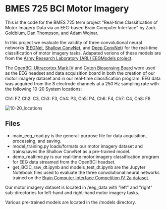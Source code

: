 # BMES 725 BCI Motor Imagery
This is the code for the BMES 725 term project "Real-time Classification of Motor Imagery Data via an EEG-based Brain Computer Interface" by Zack Goldblum, Dan Thompson, and Adam Wojnar. 

In this project we evaluate the validity of three convolutional neural networks ([EEGNet](https://iopscience.iop.org/article/10.1088/1741-2552/aace8c), [Shallow ConvNet](https://onlinelibrary.wiley.com/doi/full/10.1002/hbm.23730), and [Deep ConvNet](https://onlinelibrary.wiley.com/doi/full/10.1002/hbm.23730)) for the real-time classification of motor imagery tasks. Adapated verions of these models are from the [Army Research Laboratory (ARL) EEGModels project](https://github.com/vlawhern/arl-eegmodels).

The [OpenBCI Ultracortex Mark IV](https://docs.openbci.com/docs/04AddOns/01-Headwear/MarkIV) and [Cyton Biosensing Board](https://docs.openbci.com/docs/02Cyton/CytonLanding) were used as the EEG headset and data acquisition board in both the creation of our motor imagery dataset and in our real-time classification program. EEG data was acquired from the 8 electrode channels at a 250 Hz sampling rate with the following 10-20 System locations:

Ch1: F7, Ch2: C3, Ch3: F3, Ch4: P3, Ch5: P4, Ch6: F4, Ch7: C4, Ch8: F8

![10-20_locations](https://user-images.githubusercontent.com/18644336/120905909-4e9d0380-c623-11eb-9fd7-cdaab3e2fd00.jpg)

## Files

- main_eeg_read.py is the general-purpose file for data acquisition, processing, and saving. 
- model_training.py loads/formats our motor imagery dataset and trains/saves the Shallow ConvNet as a pre-trained model.
- demo_realtime.py is our real-time motor imagery classification program for EEG data streamed from the OpenBCI headset. 
- get_BCIC_raw_dt.ipynb and models_test_dt.ipynb are the Jupyter Notebook files used to evaluate the three convolutional neural networks trained on the [Brain Computer Interface Competition IV 2a dataset](http://www.bbci.de/competition/iv/). 

Our motor imagery dataset is located in /eeg_data with "left" and "right" sub-directories for left-hand and right-hand motor imagery tasks. 

Various pre-trained models are located in the /models directory. 
